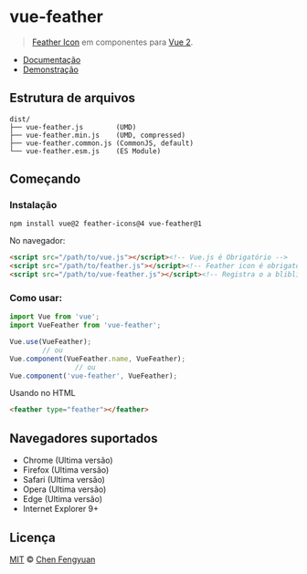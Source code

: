 # vue-feather

> [Feather Icon](https://feathericons.com/) em componentes para [Vue 2](https://v2.vuejs.org/).

- [Documentação](src/README.md)
- [Demonstração](https://fengyuanchen.github.io/vue-feather)

## Estrutura de arquivos

```text
dist/
├── vue-feather.js        (UMD)
├── vue-feather.min.js    (UMD, compressed)
├── vue-feather.common.js (CommonJS, default)
└── vue-feather.esm.js    (ES Module)
```

## Começando

### Instalação

```shell
npm install vue@2 feather-icons@4 vue-feather@1
```

No navegador:

```html
<script src="/path/to/vue.js"></script><!-- Vue.js é Obrigatório -->
<script src="/path/to/feather.js"></script><!-- Feather icon é obrigatório -->
<script src="/path/to/vue-feather.js"></script><!-- Registra o a bliblioteca quando carrega a página -->
```

### Como usar:

```js
import Vue from 'vue';
import VueFeather from 'vue-feather';

Vue.use(VueFeather);
        // ou
Vue.component(VueFeather.name, VueFeather);
                // ou
Vue.component('vue-feather', VueFeather);
```

Usando no HTML

```html
<feather type="feather"></feather>
```

## Navegadores suportados

- Chrome (Ultima versão)
- Firefox (Ultima versão)
- Safari (Ultima versão)
- Opera (Ultima versão)
- Edge (Ultima versão)
- Internet Explorer 9+

## Licença

[MIT](https://opensource.org/licenses/MIT) © [Chen Fengyuan](https://chenfengyuan.com/)
